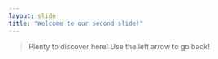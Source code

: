 ```yaml
---
layout: slide
title: "Welcome to our second slide!"
---
```

> Plenty to discover here!
Use the left arrow to go back!
